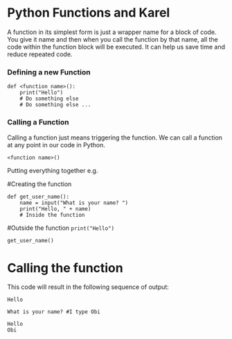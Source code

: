 # Python Functions and Karel

A function in its simplest form is just a wrapper name for a block of code. You give it name and then when you call the function by that name, all the code within the function block will be executed. It can help us save time and reduce repeated code.

### Defining a new Function
```
def <function name>():
    print("Hello")
    # Do something else
    # Do something else ...
```

### Calling a Function
Calling a function just means triggering the function. We can call a function at any point in our code in Python.

```
<function name>()
```
Putting everything together e.g.

#Creating the function
```
def get_user_name():
    name = input("What is your name? ")
    print("Hello, " + name)
    # Inside the function
```
#Outside the function
```print("Hello")```

```get_user_name()```

# Calling the function
This code will result in the following sequence of output:

```
Hello
```
```
What is your name? #I type Obi
```
```
Hello
Obi
```
